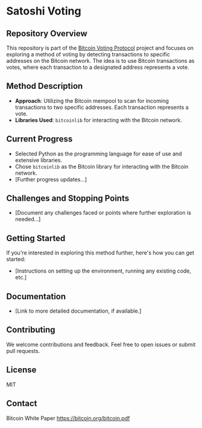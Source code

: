   # Satoshi Voting

## Repository Overview
This repository is part of the [Bitcoin Voting Protocol](link-to-main-project) project and focuses on exploring a method of voting by detecting transactions to specific addresses on the Bitcoin network. The idea is to use Bitcoin transactions as votes, where each transaction to a designated address represents a vote.

## Method Description
- **Approach**: Utilizing the Bitcoin mempool to scan for incoming transactions to two specific addresses. Each transaction represents a vote.
- **Libraries Used**: `bitcoinlib` for interacting with the Bitcoin network.

## Current Progress
- Selected Python as the programming language for ease of use and extensive libraries.
- Chose `bitcoinlib` as the Bitcoin library for interacting with the Bitcoin network.
- [Further progress updates...]

## Challenges and Stopping Points
- [Document any challenges faced or points where further exploration is needed...]

## Getting Started
If you're interested in exploring this method further, here's how you can get started:
- [Instructions on setting up the environment, running any existing code, etc.]

## Documentation
- [Link to more detailed documentation, if available.]

## Contributing
We welcome contributions and feedback. Feel free to open issues or submit pull requests.

## License
MIT

## Contact





Bitcoin White Paper
https://bitcoin.org/bitcoin.pdf
